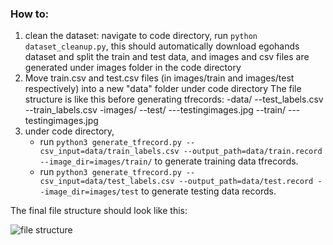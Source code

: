 ### How to:
1. clean the dataset: navigate to code directory, run `python dataset_cleanup.py`, this should automatically download egohands dataset and split the train and test data, and images and csv files are generated under images folder in the code directory
2. Move train.csv and test.csv files (in images/train and images/test respectively) into a new "data" folder under code directory 
The file structure is  like this before generating tfrecords:
-data/
--test_labels.csv
--train_labels.csv
-images/
--test/
---testingimages.jpg
--train/
---testingimages.jpg
3. under code directory, 
    - run `python3 generate_tfrecord.py --csv_input=data/train_labels.csv --output_path=data/train.record --image_dir=images/train/` to generate training data tfrecords.
    - run `python3 generate_tfrecord.py --csv_input=data/test_labels.csv --output_path=data/test.record --image_dir=images/test` to generate testing data records.

The final file structure should look like this:

![file structure](cv_mercury_final_project/file_structure.png?raw=true "File Structure")